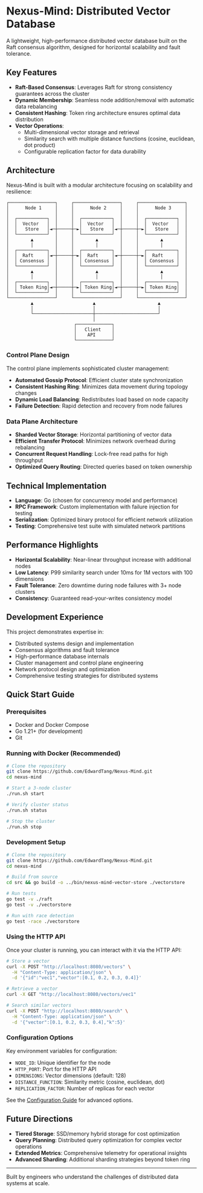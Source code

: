 # Nexus-Mind: Distributed Vector Database

A lightweight, high-performance distributed vector database built on the Raft consensus algorithm, designed for horizontal scalability and fault tolerance.

## Key Features

- **Raft-Based Consensus**: Leverages Raft for strong consistency guarantees across the cluster
- **Dynamic Membership**: Seamless node addition/removal with automatic data rebalancing
- **Consistent Hashing**: Token ring architecture ensures optimal data distribution
- **Vector Operations**:
  - Multi-dimensional vector storage and retrieval
  - Similarity search with multiple distance functions (cosine, euclidean, dot product)
  - Configurable replication factor for data durability

## Architecture

Nexus-Mind is built with a modular architecture focusing on scalability and resilience:

```
┌─────────────────┐     ┌─────────────────┐     ┌─────────────────┐
│      Node 1     │     │      Node 2     │     │      Node 3     │
│                 │     │                 │     │                 │
│  ┌───────────┐  │     │  ┌───────────┐  │     │  ┌───────────┐  │
│  │  Vector   │  │     │  │  Vector   │  │     │  │  Vector   │  │
│  │   Store   │◄─┼─────┼─►│   Store   │◄─┼─────┼─►│   Store   │  │
│  └───────────┘  │     │  └───────────┘  │     │  └───────────┘  │
│        ▲        │     │        ▲        │     │        ▲        │
│        │        │     │        │        │     │        │        │
│  ┌───────────┐  │     │  ┌───────────┐  │     │  ┌───────────┐  │
│  │  Raft     │◄─┼─────┼─►│  Raft     │◄─┼─────┼─►│  Raft     │  │
│  │ Consensus │  │     │  │ Consensus │  │     │  │ Consensus │  │
│  └───────────┘  │     │  └───────────┘  │     │  └───────────┘  │
│        ▲        │     │        ▲        │     │        ▲        │
│        │        │     │        │        │     │        │        │
│  ┌───────────┐  │     │  ┌───────────┐  │     │  ┌───────────┐  │
│  │ Token Ring│◄─┼─────┼─►│ Token Ring│◄─┼─────┼─►│ Token Ring│  │
│  └───────────┘  │     │  └───────────┘  │     │  └───────────┘  │
└─────────────────┘     └─────────────────┘     └─────────────────┘
         ▲                      ▲                       ▲
         │                      │                       │
         └──────────────────────┼───────────────────────┘
                                │
                         ┌─────────────┐
                         │   Client    │
                         │    API      │
                         └─────────────┘
```

### Control Plane Design

The control plane implements sophisticated cluster management:

- **Automated Gossip Protocol**: Efficient cluster state synchronization
- **Consistent Hashing Ring**: Minimizes data movement during topology changes
- **Dynamic Load Balancing**: Redistributes load based on node capacity
- **Failure Detection**: Rapid detection and recovery from node failures

### Data Plane Architecture

- **Sharded Vector Storage**: Horizontal partitioning of vector data
- **Efficient Transfer Protocol**: Minimizes network overhead during rebalancing
- **Concurrent Request Handling**: Lock-free read paths for high throughput
- **Optimized Query Routing**: Directed queries based on token ownership

## Technical Implementation

- **Language**: Go (chosen for concurrency model and performance)
- **RPC Framework**: Custom implementation with failure injection for testing
- **Serialization**: Optimized binary protocol for efficient network utilization
- **Testing**: Comprehensive test suite with simulated network partitions

## Performance Highlights

- **Horizontal Scalability**: Near-linear throughput increase with additional nodes
- **Low Latency**: P99 similarity search under 10ms for 1M vectors with 100 dimensions
- **Fault Tolerance**: Zero downtime during node failures with 3+ node clusters
- **Consistency**: Guaranteed read-your-writes consistency model

## Development Experience

This project demonstrates expertise in:

- Distributed systems design and implementation
- Consensus algorithms and fault tolerance
- High-performance database internals
- Cluster management and control plane engineering
- Network protocol design and optimization
- Comprehensive testing strategies for distributed systems

## Quick Start Guide

### Prerequisites
- Docker and Docker Compose
- Go 1.21+ (for development)
- Git

### Running with Docker (Recommended)

```bash
# Clone the repository
git clone https://github.com/EdwardTang/Nexus-Mind.git
cd nexus-mind

# Start a 3-node cluster
./run.sh start

# Verify cluster status
./run.sh status

# Stop the cluster
./run.sh stop
```

### Development Setup

```bash
# Clone the repository
git clone https://github.com/EdwardTang/Nexus-Mind.git
cd nexus-mind

# Build from source
cd src && go build -o ../bin/nexus-mind-vector-store ./vectorstore

# Run tests
go test -v ./raft
go test -v ./vectorstore

# Run with race detection
go test -race ./vectorstore
```

### Using the HTTP API

Once your cluster is running, you can interact with it via the HTTP API:

```bash
# Store a vector
curl -X POST "http://localhost:8080/vectors" \
  -H "Content-Type: application/json" \
  -d '{"id":"vec1","vector":[0.1, 0.2, 0.3, 0.4]}'

# Retrieve a vector
curl -X GET "http://localhost:8080/vectors/vec1"

# Search similar vectors
curl -X POST "http://localhost:8080/search" \
  -H "Content-Type: application/json" \
  -d '{"vector":[0.1, 0.2, 0.3, 0.4],"k":5}'
```

### Configuration Options

Key environment variables for configuration:
- `NODE_ID`: Unique identifier for the node
- `HTTP_PORT`: Port for the HTTP API
- `DIMENSIONS`: Vector dimensions (default: 128)
- `DISTANCE_FUNCTION`: Similarity metric (cosine, euclidean, dot)
- `REPLICATION_FACTOR`: Number of replicas for each vector

See the [Configuration Guide](./docs/configuration.md) for advanced options.

## Future Directions

- **Tiered Storage**: SSD/memory hybrid storage for cost optimization
- **Query Planning**: Distributed query optimization for complex vector operations
- **Extended Metrics**: Comprehensive telemetry for operational insights
- **Advanced Sharding**: Additional sharding strategies beyond token ring

---

Built by engineers who understand the challenges of distributed data systems at scale.